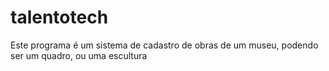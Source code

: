 # talentotech

Este programa é um sistema de cadastro de obras de um museu, podendo ser um quadro,  ou uma escultura
